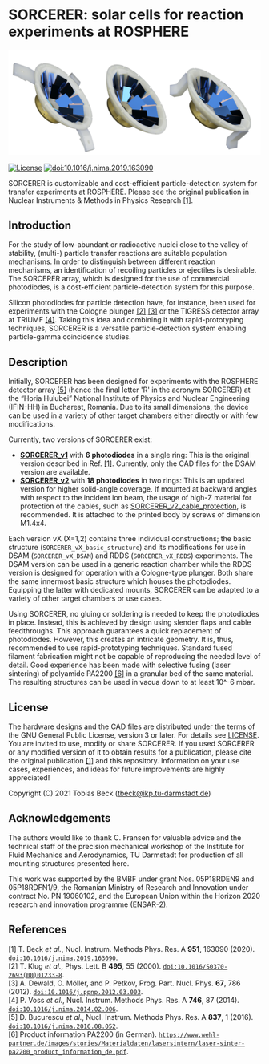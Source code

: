 # SORCERER: solar cells for reaction experiments at ROSPHERE

![Variants of SORCERER_v2](media/SORCERER_v2_variants.png)

[![License](https://img.shields.io/badge/License-GPL%20v3+-blue.svg)](LICENSE)
[![doi:10.1016/j.nima.2019.163090](https://img.shields.io/badge/DOI-10.1016%2Fj.nima.2019.163090-blue.svg)](https://doi.org/10.1016/j.nima.2019.163090)

SORCERER is customizable and cost-efficient particle-detection system 
for transfer experiments at ROSPHERE.
Please see the original publication in
Nuclear Instruments & Methods in Physics Research [[1]](#Bec19a).

## Introduction

For the study of low-abundant or radioactive nuclei close to the valley of stability,
(multi-) particle transfer reactions are suitable population mechanisms.
In order to distinguish between different reaction mechanisms,
an identification of recoiling particles or ejectiles is desirable.
The SORCERER array, which is designed for the use of commercial photodiodes,
is a cost-efficient particle-detection system for this purpose.

Silicon photodiodes for particle detection have, for instance,
been used for experiments with the Cologne plunger [[2]](#Klu00a) [[3]](#Dew12a)
or the TIGRESS detector array at TRIUMF [[4]](#Vos14a).
Taking this idea and combining it with rapid-prototyping techniques,
SORCERER is a versatile particle-detection system 
enabling particle-gamma coincidence studies.

## Description

Initially, SORCERER has been designed for experiments with
the ROSPHERE detector array [[5]](#Buc16a) (hence the final letter 'R' in the acronym SORCERER) 
at the “Horia Hulubei” National Institute of Physics and Nuclear Engineering (IFIN-HH)
in Bucharest, Romania.
Due to its small dimensions, the device can be used in a variety of other target chambers
either directly or with few modifications.

Currently, two versions of SORCERER exist:

- [**SORCERER_v1**](v1_6cells) with **6 photodiodes** in a single ring: 
This is the original version described in Ref. [[1]](#Bec19a).
Currently, only the CAD files for the DSAM version are available.
- [**SORCERER_v2**](v2_18cells) with **18 photodiodes** in two rings: This is an updated version
for higher solid-angle coverage. If mounted at backward angles with respect to the incident ion beam,
the usage of high-Z material for protection of the cables, 
such as [SORCERER_v2_cable_protection](v2_18cells/SORCERER_v2_cable_protection), is recommended.
It is attached to the printed body by screws of dimension M1.4x4.

Each version vX (X=1,2) contains three individual constructions;
the basic structure (`SORCERER_vX_basic_structure`) 
and its modifications for use in DSAM (`SORCERER_vX_DSAM`)
and RDDS (`SORCERER_vX_RDDS`) experiments.
The DSAM version can be used in a generic reaction chamber
while the RDDS version is designed for operation with a Cologne-type plunger.
Both share the same innermost basic structure which houses the photodiodes.
Equipping the latter with dedicated mounts, 
SORCERER can be adapted to a variety of other target chambers or use cases.

Using SORCERER, no gluing or soldering is needed to keep the photodiodes in place.
Instead, this is achieved by design using slender flaps and cable feedthroughs.
This approach guarantees a quick replacement of photodiodes.
However, this creates an intricate geometry.
It is, thus, recommended to use rapid-prototyping techniques.
Standard fused filament fabrication might not be capable of reproducing the needed level of detail.
Good experience has been made with selective fusing (laser sintering) of polyamide PA2200 [[6]](#PA2200)
in a granular bed of the same material.
The resulting structures can be used in vacua down to at least 10^-6 mbar.

## License

The hardware designs and the CAD files are distributed under the 
terms of the GNU General Public License, version 3 or later.
For details see [LICENSE](LICENSE).
You are invited to use, modify or share SORCERER.
If you used SORCERER or any modified version of it to obtain results for a publication, 
please cite the original publication [[1]](#Bec19a) and this repository.
Information on your use cases, experiences,
and ideas for future improvements are highly appreciated!

Copyright (C) 2021 Tobias Beck (tbeck@ikp.tu-darmstadt.de)

## Acknowledgements

The authors would like to thank C. Fransen for valuable advice
and the technical staff of the precision mechanical workshop 
of the Institute for Fluid Mechanics and Aerodynamics, TU Darmstadt 
for production of all mounting structures presented here.

This work was supported by the BMBF under grant Nos. 05P18RDEN9 and 05P18RDFN1/9, 
the Romanian Ministry of Research and Innovation under contract No. PN 19060102, 
and the European Union within the Horizon 2020 research and innovation programme (ENSAR-2).

## References

<a name='Bec19a'>[1]</a> T. Beck *et al.*, Nucl. Instrum. Methods Phys. Res. A **951**, 163090 (2020). [`doi:10.1016/j.nima.2019.163090`](https://doi.org/10.1016/j.nima.2019.163090).\
<a name='Klu00a'>[2]</a> T. Klug *et al.*, Phys. Lett. B **495**, 55 (2000). [`doi:10.1016/S0370-2693(00)01233-8`](https://doi.org/10.1016/S0370-2693(00)01233-8).\
<a name='Dew12a'>[3]</a> A. Dewald, O. Möller, and P. Petkov, Prog. Part. Nucl. Phys. **67**, 786 (2012). [`doi:10.1016/j.ppnp.2012.03.003`](https://doi.org/10.1016/j.ppnp.2012.03.003).\
<a name='Vos14a'>[4]</a> P. Voss *et al.*, Nucl. Instrum. Methods Phys. Res. A **746**, 87 (2014). [`doi:10.1016/j.nima.2014.02.006`](https://doi.org/10.1016/j.nima.2014.02.006).\
<a name='Buc16a'>[5]</a> D. Bucurescu *et al.*, Nucl. Instrum. Methods Phys. Res. A **837**, 1 (2016). [`doi:10.1016/j.nima.2016.08.052`](https://doi.org/10.1016/j.nima.2016.08.052).\
<a name='PA2200'>[6]</a> Product information PA2200 (in German). [`https://www.wehl-partner.de/images/stories/Materialdaten/lasersintern/laser-sinter-pa2200_product_information_de.pdf`](https://www.wehl-partner.de/images/stories/Materialdaten/lasersintern/laser-sinter-pa2200_product_information_de.pdf).

